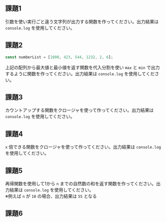 ## 課題1

引数を使い実行ごと違う文字列が出力する関数を作ってください。出力結果は `console.log` を使用してください。

## 課題2

```javascript
const numberList = [1000, 423, 544, 1232, 2, 6];
```

上記の配列から最大値と最小値を返す関数を代入分割を使い `max` と `min` で出力するように関数を作ってください。出力結果は `console.log` を使用してください。

## 課題3

カウントアップする関数をクロージャを使って作ってください。出力結果は `console.log` を使用してください。

## 課題4

`x` 倍できる関数をクロージャを使って作ってください。出力結果は `console.log` を使用してください。

## 課題5

再帰関数を使用して1から `n` までの自然数の和を返す関数を作ってください。出力結果は `console.log` を使用してください。  
※例えば `n` が `10` の場合、出力結果は `55` となる

## 課題6
